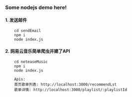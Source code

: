 ### Some nodejs demo here!

#### 1. 发送邮件

		cd sendEmail
		npm i 
		node index.js

#### 2. 网易云音乐简单爬虫并建了API

		cd neteaseMusic
		npm i
		node index.js

		Apis:
		首页歌单列表: http://localhost:3000/recommendLst  
		歌单详情: http://localhost:3000/playlist/:playlistId  